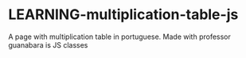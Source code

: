 # LEARNING-multiplication-table-js
 A page with multiplication table in portuguese.  Made with professor guanabara is JS classes
